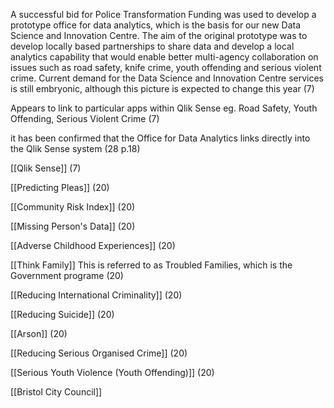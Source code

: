 A successful bid for Police Transformation Funding was used to develop a prototype office for data analytics, which is the basis for our new Data Science and Innovation Centre. The aim of the original prototype was to develop locally based partnerships to share data and develop a local analytics capability that would enable better multi-agency collaboration on issues such as road safety, knife crime, youth offending and serious violent crime. Current demand for the Data Science and Innovation Centre services is still embryonic, although this picture is expected to change this year (7)

Appears to link to particular apps within Qlik Sense eg. Road Safety, Youth Offending, Serious Violent Crime (7)

it has been confirmed that the Office for Data Analytics links directly into the Qlik Sense system (28 p.18)

[[Qlik Sense]] (7)

[[Predicting Pleas]] (20)

[[Community Risk Index]] (20)

[[Missing Person's Data]] (20)

[[Adverse Childhood Experiences]] (20)

[[Think Family]] This is referred to as Troubled Families, which is the Government programe (20)

[[Reducing International Criminality]] (20)

[[Reducing Suicide]] (20)

[[Arson]] (20)

[[Reducing Serious Organised Crime]] (20)

[[Serious Youth Violence (Youth Offending)]] (20)

[[Bristol City Council]]

